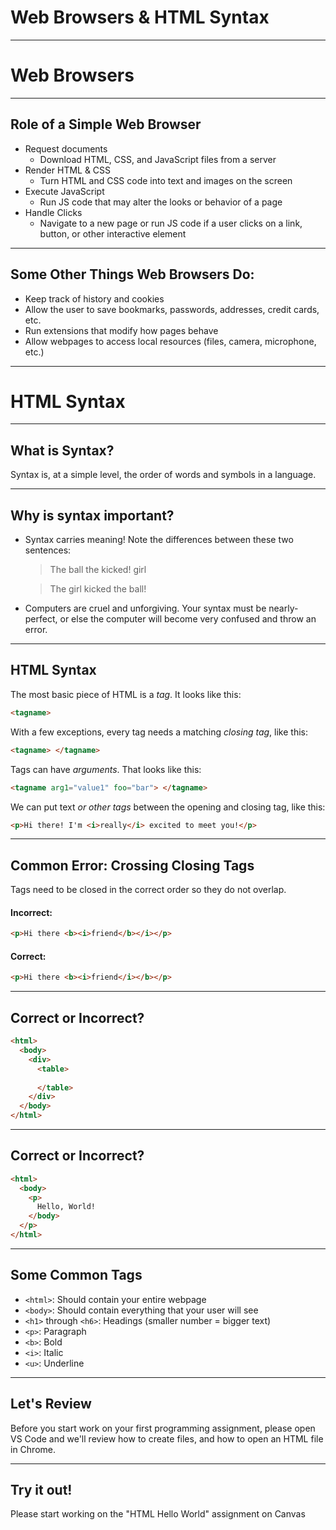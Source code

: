 # Web Browsers & HTML Syntax

----

# Web Browsers

---

## Role of a Simple Web Browser
* Request documents
    * Download HTML, CSS, and JavaScript files from a server
* Render HTML & CSS
    * Turn HTML and CSS code into text and images on the screen
* Execute JavaScript
    * Run JS code that may alter the looks or behavior of a page
* Handle Clicks
    * Navigate to a new page or run JS code if a user clicks on a link, button, or other interactive element

---

## Some Other Things Web Browsers Do:
* Keep track of history and cookies
* Allow the user to save bookmarks, passwords, addresses, credit cards, etc.
* Run extensions that modify how pages behave
* Allow webpages to access local resources (files, camera, microphone, etc.)

----

# HTML Syntax

---

## What is Syntax?
Syntax is, at a simple level, the order of words and symbols in a language.

---

## Why is syntax important?
* Syntax carries meaning! Note the differences between these two sentences:

    > The ball the kicked! girl

    > The girl kicked the ball!

* Computers are cruel and unforgiving. Your syntax must be nearly-perfect, or else the computer will become very confused and throw an error.

----

## HTML Syntax
The most basic piece of HTML is a *tag*. It looks like this:
```html
<tagname>
```

With a few exceptions, every tag needs a matching *closing tag*, like this:

```html
<tagname> </tagname>
```

Tags can have *arguments*. That looks like this:
```html
<tagname arg1="value1" foo="bar"> </tagname>
```

We can put text *or other tags* between the opening and closing tag, like this:

```html
<p>Hi there! I'm <i>really</i> excited to meet you!</p>
```

---

## Common Error: Crossing Closing Tags
Tags need to be closed in the correct order so they do not overlap.
 
#### Incorrect:
```html
<p>Hi there <b><i>friend</b></i></p>
```

#### Correct:
```html
<p>Hi there <b><i>friend</i></b></p>
```

---

## Correct or Incorrect?
```html
<html>
  <body>
    <div>
      <table>
        
      </table>
    </div>
  </body>
</html>
```

---

## Correct or Incorrect?
```html
<html>
  <body>
    <p>
      Hello, World!
    </body>
  </p>
</html>
```

----

## Some Common Tags
* `<html>`: Should contain your entire webpage
* `<body>`: Should contain everything that your user will see
* `<h1>` through `<h6>`: Headings (smaller number = bigger text)
* `<p>`: Paragraph
* `<b>`: Bold
* `<i>`: Italic
* `<u>`: Underline

----

## Let's Review
Before you start work on your first programming assignment, please open VS Code and we'll review how to create files, and how to open an HTML file in Chrome.

----

## Try it out! <!-- _class: title -->
Please start working on the "HTML Hello World" assignment on Canvas
